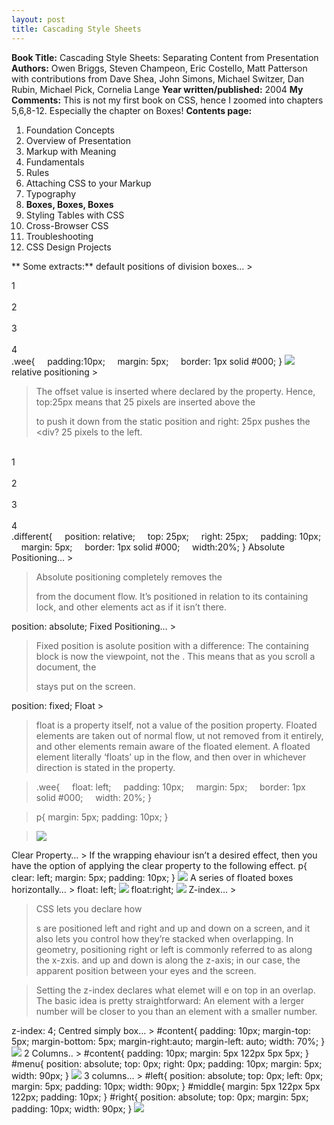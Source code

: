 ```yaml
---
layout: post
title: Cascading Style Sheets
---
```


**Book Title:** Cascading Style Sheets: Separating Content from Presentation **Authors:** Owen Briggs, Steven Champeon, Eric Costello, Matt Patterson with contributions from Dave Shea, John Simons, Michael Switzer, Dan Rubin, Michael Pick, Cornelia Lange **Year written/published:** 2004 **My Comments:** This is not my first book on CSS, hence I zoomed into chapters 5,6,8-12. Especially the chapter on Boxes! **Contents page:**
1. Foundation Concepts
2. Overview of Presentation
3. Markup with Meaning
4. Fundamentals
5. Rules
6. Attaching CSS to your Markup
7. Typography
8. **Boxes, Boxes, Boxes**
9. Styling Tables with CSS
10. Cross-Browser CSS
11. Troubleshooting
12. CSS Design Projects

** Some extracts:** default positions of division boxes… > <body>     <div class=”wee”>1</div>     <div class=”wee”>2</div>     <div class=”wee”>3</div>     <div class=”wee”>4</div> </body> .wee{     padding:10px;     margin: 5px;     border: 1px solid #000; } ![](/img/css932u4089321.jpg)
relative positioning >  

> The offset value is inserted where declared by the property. Hence, top:25px means that 25 pixels are inserted above the <div> to push it down from the static position and right: 25px pushes the <div? 25 pixels to the left.

<body>     <div class=”different”>1</div>     <div class=”wee”>2</div>     <div class=”wee”>3</div>     <div class=”wee”>4</div> </body> .different{     position: relative;     top: 25px;     right: 25px;     padding: 10px;     margin: 5px;     border: 1px solid #000;     width:20%; }
Absolute Positioning… >  

> Absolute positioning completely removes the <div> from the document flow. It’s positioned in relation to its containing lock, and other elements act as if it isn’t there.

position: absolute;
Fixed Positioning… >  

> Fixed position is asolute position with a difference: The containing block is now the viewpoint, not the <html>. This means that as you scroll a document, the <div> stays put on the screen.

position: fixed;
Float >  

> float is a property itself, not a value of the position property. Floated elements are taken out of normal flow, ut not removed from it entirely, and other elements remain aware of the floated element. A floated element literally ‘floats’ up in the flow, and then over in whichever direction is stated in the property.

> .wee{     float: left;     padding: 10px;     margin: 5px;     border: 1px solid #000;     width: 20%; }

> p{ margin: 5px; padding: 10px; }

> ![](/img/css932u4089323.jpg)

Clear Property… > If the wrapping ehaviour isn’t a desired effect, then you have the option of applying the clear property to the following effect. p{ clear: left; margin: 5px; padding: 10px; } ![](/img/css932u4089324.jpg)
A series of floated boxes horizontally… > float: left; ![](/img/css932u4089325.jpg) float:right; ![](/img/css932u4089326.jpg)
Z-index… >  

> CSS lets you declare how <div>s are positioned left and right and up and down on a screen, and it also lets you control how they’re stacked when overlapping. In geometry, positioning right or left is commonly referred to as along the x-zxis. and up and down is along the z-axis; in our case, the apparent position between your eyes and the screen.

> Setting the z-index declares what elemet will e on top in an overlap. The basic idea is pretty straightforward: An element with a lerger number will be closer to you than an element with a smaller number.

z-index: 4;
Centred simply box… > #content{ padding: 10px; margin-top: 5px; margin-bottom: 5px; margin-right:auto; margin-left: auto; width: 70%; } ![](/img/css932u4089327.jpg)
2 Columns.. > #content{ padding: 10px; margin: 5px 122px 5px 5px; } #menu{ position: absolute; top: 0px; right: 0px; padding: 10px; margin: 5px; width: 90px; } ![](/img/css932u4089328.jpg) 3 columns… > #left{ position: absolute; top: 0px; left: 0px; margin: 5px; padding: 10px; width: 90px; } #middle{ margin: 5px 122px 5px 122px; padding: 10px; } #right{ position: absolute; top: 0px; margin: 5px; padding: 10px; width: 90px; } ![](/img/css932u40893210.jpg)
